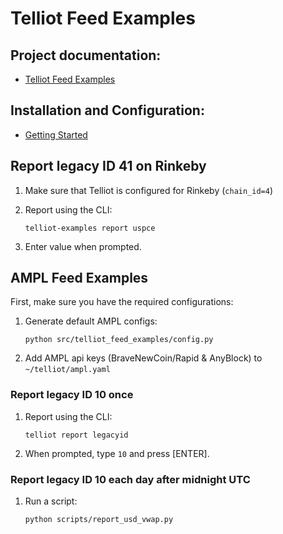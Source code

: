 # Telliot Feed Examples

## Project documentation:

- [Telliot Feed Examples](https://tellor-io.github.io/telliot-feed-examples/)

## Installation and Configuration:

- [Getting Started](https://tellor-io.github.io/telliot-feed-examples/getting-started/)

## Report legacy ID 41 on Rinkeby
1. Make sure that Telliot is configured for Rinkeby (`chain_id=4`)

2. Report using the CLI:
   ```
   telliot-examples report uspce
   ```
3. Enter value when prompted.

## AMPL Feed Examples

First, make sure you have the required configurations:

1. Generate default AMPL configs:
    ```
    python src/telliot_feed_examples/config.py
    ```
2. Add AMPL api keys (BraveNewCoin/Rapid & AnyBlock) to `~/telliot/ampl.yaml`

### Report legacy ID 10 once
1. Report using the CLI:
    ```
    telliot report legacyid
    ```
2. When prompted, type `10` and press [ENTER].

### Report legacy ID 10 each day after midnight UTC
1. Run a script:
    ```
    python scripts/report_usd_vwap.py
    ```


